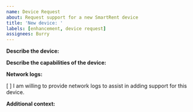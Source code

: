 ```yaml
---
name: Device Request
about: Request support for a new SmartRent device
title: 'New device: '
labels: [enhancement, device request]
assignees: Burry
---
```


**Describe the device:**

<!-- Please provide a device type, model number, URL, or any other information needed to identify this device. -->

**Describe the capabilities of the device:**

<!-- How should HomeKit be able to control this device? Ex. turn it on/off, change the input -->

**Network logs:**

<!-- We need to understand the data sent and received by the SmartRent app to control this device. -->
<!-- Please replace [ ] with [X] if you agree to help. -->

[ ] I am willing to provide network logs to assist in adding support for this device.

**Additional context:**

<!-- Add any other context or screenshots about the device request here. -->

<!-- Click the "Preview" tab before you submit to ensure the formatting is correct. -->

